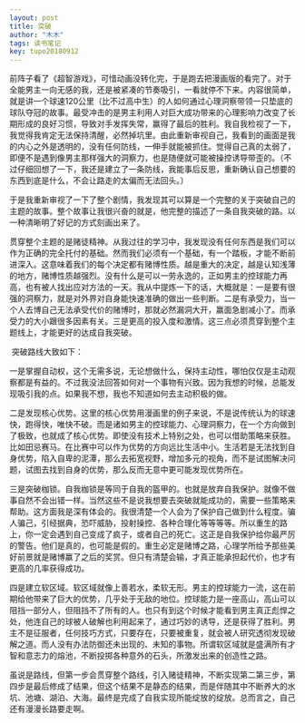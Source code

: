 ```yaml
---
layout: post
title: 突破
author: "木木"
tags: 读书笔记
key: tupo20180912
---
```


前阵子看了《超智游戏》，可惜动画没转化完，于是跑去把漫画版的看完了。对于全能男主一向无感的我，还是被紧凑的节奏吸引，一看就停不下来。内容很简单，就是讲一个球速120公里（比不过高中生）的人如何通过心理洞察带领一只垫底的球队夺冠的故事。<!--more-->最受冲击的是男主利用人对巨大成功带来的心理影响力改变了长期形成的良好习惯，导致对手发挥失常，赢得了最后的胜利。我自我检视了一下，我觉得我肯定无法保持清醒，必然掉坑里。由此重新审视自己，我看到的画面是我的内心之外是透明的，没有任何防线，一伸手就能被抓住。觉得自己真的太弱了，即便不是遇到像男主那样强大的洞察力，也是随便就可能被操控诱导带歪的。（不过仔细回想了一下，我还是建立了一条防线，我能事后反思，重新确认自己想要的东西到底是什么，不会让路走的太偏而无法回头。）

​    于是我重新审视了一下了整个剧情，我发现其可以算是一个完整的关于突破自己的主题的故事。整个故事让我很兴奋的就是，他完整的描述了一条自我突破的路。以一种清晰明了好记的方式刻画出来了。

​    贯穿整个主题的是赌徒精神。从我过往的学习中，我发现没有任何东西是我们可以作为正确的完全托付的基础。然而我们必须有一个基础，有一个踏板，才能不断前进深入。这意味着我们的每个决定都有赌博性质。越是重大的决定，越是认知浅薄的地方，赌博性质越强烈。没有什么是可以一劳永逸的，正如男主的控球能力再高，也有被人找出应对方法的一天。我从中提炼一下的话，大概就是：一是要有很强的洞察力，就是对外界对自身能快速准确的做出一些判断。二是有承受力，当一个人去博自己无法承受代价的赌博时，那就必然漏洞大开，赢面急剧减小了。而承受力的大小跟很多因素有关。三是更高的投入度和激情。这三点必须贯穿到整个主题线上，才能更好的达成自我突破。

​    突破路线大致如下：

​    一是掌握自动权，这个无需多说，无论想做什么，保持主动性，哪怕仅仅是主动观察都是有益的。不过我没法回答如何对一个事物有兴致。因为我想的时候，总能发现吸引我的点。如果我不想，我也不知道如何去主动积极的做。

​    二是发现核心优势。这里的核心优势用漫画里的例子来说，不是说传统认为的球速快，跑得快，唯快不破。而是诸如男主的控球能力、心理洞察力，在一个方向做到了极致，也就成了核心优势。即使没有技术上特别之处，也可以借助策略来获胜。比如田忌赛马。在比赛中可以作为优势的方向远比生活中小。生活若是无法找到自身优势，陷入自卑的泥潭，那么去拓宽视野，增加多元的视角，而不是试图解决问题，试图去找到自身的优势，那么反而无意中更可能发现优势所在。

​    三是突破枷锁。自我枷锁是等同于自我的盔甲的。也就是放弃自我保护。就像不做事自然不会出错一样。当然这些不是说我想要去突破就能成功的，需要一些策略来帮助。这方面我是深有体会的。我很清楚一个人会为了保护自己做到什么程度。骗人骗己，引经据典，恐吓威胁，投射操控、各种合理化等等等等。所以重生的路上，你一定会遇到自己变成了疯子，或者自己的死亡。这正是自我保护给你最严厉的警告。他们是真的，也可能是假的。重生必定是赌博之路，心理学所给予那些美好前景就是赌博赢了之后的奖赏。但只有清楚会输，才真正能承担起代价，也才有更高的几率获得成功。

​    四是建立软区域。软区域就像上善若水，柔软无形。男主的控球能力一流，这在前期给他带来了巨大的优势，几乎处于无敌的地位。控球能力是一座高山，高山可以阻挡一部分人，但阻挡不了所有的人。也只有到这个时候才能看到男主真正彪悍之处，他连自己的球被人破解也利用起来了，通过巧妙的诱导，还是获得了胜利。男主不是征服者，任何技巧方式，只要存在，只要被重复，就会被人研究透彻发现破解之道。而人没有办法防御还未出现的、未知的事物。所谓软区域就是盛满所有才智和意志力的熔池，不断投掷各种意外的石头，所激发出来的创造性之路。

​    虽说是路线，但第一步会贯穿整个路线，引入赌徒精神，不断实现第二第三步，第四步是最后修成了结果，但这个结果不是静态的结果，而是伴随其中不断养大的水坑、池塘、湖泊、大海。最终是完成了自我实现所能绽放的绽放。总而言之，自己还有漫漫长路要走啊。